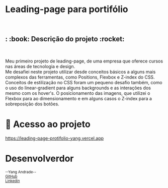 <h1 aling="center">Leading-page para portifólio</h1>
<br>
<h2>: :book: Descrição do projeto :rocket: </h2>
<br>
<p> 
  Meu primeiro projeto de leading-page, de uma empresa que oferece cursos nas áreas de tecnologia e design.<br>
  Me desafiei neste projeto utilizar desde conceitos básicos a alguns mais complexos das ferramentas, como Positions, Flexbox e Z-index do CSS.<br>
  Conceitos de estilização no CSS foram um pequeno desafio também, como o uso do linear-gradient para alguns backgrounds e as interações dos mesmo com os hover's. O posicionamento das imagens, que utilizei o Flexbox para ao dimensionamento e em alguns casos o Z-index para a sobreposição dos botões.
</p>

# 📁 Acesso ao projeto

https://leading-page-protifolio-yang.vercel.app

# Desenvolverdor

<sub>--Yang Andrade--</sub><br>
<sub>[GitHub](https://github.com/YangAndrade)</sub><br>
<sub>[Linkedin](https://www.linkedin.com/in/yang-andrade/)</sub>

